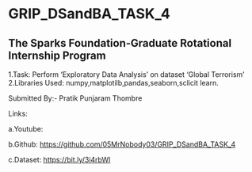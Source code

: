 # GRIP_DSandBA_TASK_4
## The Sparks Foundation-Graduate Rotational Internship Program
1.Task: Perform ‘Exploratory Data Analysis’ on dataset ‘Global Terrorism’
2.Libraries Used: numpy,matplotilb,pandas,seaborn,sclicit learn.


Submitted By:- Pratik Punjaram Thombre

Links:

a.Youtube:

b.Github: https://github.com/05MrNobody03/GRIP_DSandBA_TASK_4

c.Dataset: https://bit.ly/3i4rbWl
